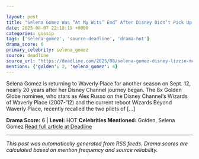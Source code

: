 ```yaml
---

layout: post
title: "Selena Gomez Was “At My Wits’ End” After Disney Didn’t Pick Up ‘Lizzie McGuire’, ‘Suite Life’ Spinoff Pilots""
date: 2025-08-07 22:18:19 +0000
categories: gossip
tags: ['selena-gomez', 'source-deadline', 'drama-hot']
drama_score: 6
primary_celebrity: selena_gomez
source: deadline
source_url: "https://deadline.com/2025/08/selena-gomez-disney-lizzie-mcguire-suite-life-spinoff-pilots-1236481835/""
mentions: {'golden': 2, 'selena_gomez': 4}
---
```


Selena Gomez is returning to Waverly Place for another season on Sept. 12, nearly 20 years after her Disney Channel journey began. The 8x Golden Globe nominee, who stars as Alex Russo on the Disney Channel‘s Wizards of Waverly Place (2007-’12) and the current reboot Wizards Beyond Waverly Place, recently recalled the two pilots of […]

**Drama Score:** 6 | **Level:** HOT **Celebrities Mentioned:** Golden, Selena Gomez [Read full article at Deadline](https://deadline.com/2025/08/selena-gomez-disney-lizzie-mcguire-suite-life-spinoff-pilots-1236481835/)

---

*This post was automatically generated from RSS feeds. Drama scores are calculated based on mention frequency and source reliability.*